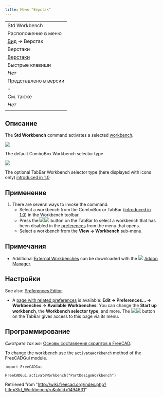 ```yaml
---
title: Меню "Верстак"
---
```

|  |
| --- |
| Std Workbench |
| Расположение в меню |
| [Вид](/Std_View_Menu/ru "Std View Menu/ru") → Верстак |
| Верстаки |
| [Верстаки](/Workbenches/ru "Workbenches/ru") |
| Быстрые клавиши |
| *Нет* |
| Представлено в версии |
| - |
| См. также |
| *Нет* |
|  |

## Описание

The **Std Workbench** command activates a selected [workbench](/Workbenches "Workbenches").

![](/images/Std_Workbench_ComboBox_Icons_And_Text.png)

The default ComboBox Workbench selector type

![](/images/Std_Workbench_TabBar_Icons_Only.png)

The optional TabBar Workbench selector type (here displayed with icons only) [introduced in 1.0](/Release_notes_1.0 "Release notes 1.0")

## Применение

1. There are several ways to invoke the command:
   * Select a workbench from the ComboBox or TabBar ([introduced in 1.0](/Release_notes_1.0 "Release notes 1.0")) in the Workbench toolbar.
   * Press the ![](/images/List-add.svg)![](/images/Toolbar_flyout_arrow.svg) button on the TabBar to select a workbench that has been disabled in the [preferences](/Preferences_Editor#Available_Workbenches "Preferences Editor") from the menu that opens.
   * Select a workbench from the **View → Workbench** sub-menu.

## Примечания

* Additional [External Workbenches](/External_Workbenches "External Workbenches") can be downloaded with the ![](/images/Std_AddonMgr.svg) [Addon Manager](/Std_AddonMgr "Std AddonMgr").

## Настройки

See also: [Preferences Editor](/Preferences_Editor "Preferences Editor").

* A [page with related preferences](/Preferences_Editor#Available_Workbenches "Preferences Editor") is available: **Edit → Preferences... → Workbenches → Available Workbenches**. You can change the **Start up workbench**, the **Workbench selector type**, and more. The ![](/images/List-add.svg)![](/images/Toolbar_flyout_arrow.svg) button on the TabBar gives access to this page via its menu.

## Программирование

*Смотрите так же:* [Основы составления скриптов в FreeCAD](/FreeCAD_Scripting_Basics/ru "FreeCAD Scripting Basics/ru").

To change the workbench use the `activateWorkbench` method of the FreeCADGui module.

```
import FreeCADGui

FreeCADGui.activateWorkbench("PartDesignWorkbench")

```

Retrieved from "<http://wiki.freecad.org/index.php?title=Std_Workbench/ru&oldid=1494631>"